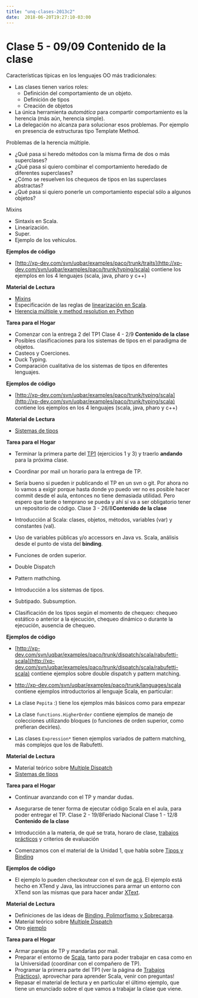 ```yaml
---
title: "unq-clases-2013c2"
date:  2018-06-20T19:27:10-03:00
---
```



# Clase 5 - 09/09 **Contenido de la clase**

Características típicas en los lenguajes OO más tradicionales:

* Las clases tienen varios roles:
  * Definición del comportamiento de un objeto.
  * Definición de tipos
  * Creación de objetos
* La única herramienta *automática* para compartir comportamiento es la herencia (más aún, herencia simple).
* La delegación no alcanza para solucionar esos problemas. Por ejemplo en presencia de estructuras tipo Template Method.

Problemas de la herencia múltiple.

 * ¿Qué pasa si heredo métodos con la misma firma de dos o más superclases?
 * ¿Qué pasa si quiero combinar el comportamiento heredado de diferentes superclases?
 * ¿Cómo se resuelven los chequeos de tipos en las superclases abstractas?
 * ¿Qué pasa si quiero ponerle un comportamiento especial sólo a algunos objetos?

Mixins

 * Sintaxis en Scala.
 * Linearización.
 * Super.
 * Ejemplo de los vehiculos.

**Ejemplos de código**

* [http://xp-dev.com/svn/uqbar/examples/paco/trunk/traits](http://xp-dev.com/svn/uqbar/examples/paco/trunk/typing/scala) contiene los ejemplos en los 4 lenguajes (scala, java, pharo y c++) 

**Material de Lectura**


* [Mixins](../conceptos-mixins)
* Especificación de las reglas de [linearización en Scala](http://jim-mcbeath.blogspot.com.ar/2009/08/scala-class-linearization.html#rules).
* [Herencia múltiple y method resolution en Python](http://www.python.org/download/releases/2.3/mro/)

**Tarea para el Hogar**

* Comenzar con la entrega 2 del TP1
 Clase 4 - 2/9 **Contenido de la clase**
* Posibles clasificaciones para los sistemas de tipos en el paradigma de objetos.
* Casteos y Coerciones.
* Duck Typing.
* Comparación cualitativa de los sistemas de tipos en diferentes lenguajes.

**Ejemplos de código**

* [http://xp-dev.com/svn/uqbar/examples/paco/trunk/typing/scala](http://xp-dev.com/svn/uqbar/examples/paco/trunk/typing/scala) contiene los ejemplos en los 4 lenguajes (scala, java, pharo y c++) 

**Material de Lectura**


* [Sistemas de tipos](../conceptos-tipos-binding-sistemas-de-tipos)


**Tarea para el Hogar**


* Terminar la primera parte del [TP1](../unq-tps-2013c2) (ejercicios 1 y 3) y traerlo **andando** para la próxima clase.
* Coordinar por mail un horario para la entrega de TP.
* Sería bueno si pueden ir publicando el TP en un svn o git. Por ahora no lo vamos a exigir porque hasta donde yo puedo ver no es posible hacer commit desde el aula, entonces no tiene demasiada utilidad. Pero espero que tarde o temprano se pueda y ahí sí va a ser obligatorio tener un repositorio de código.
 Clase 3 - 26/8**Contenido de la clase**


* Introducción al Scala: clases, objetos, métodos, variables (var) y constantes (val).
* Uso de variables públicas y/o accessors en Java vs. Scala, análisis desde el punto de vista del **binding**.
* Funciones de orden superior.
* Double Dispatch
* Pattern mathching.
* Introducción a los sistemas de tipos. 
* Subtipado. Subsumption.
* Clasificación de los tipos según el momento de chequeo: chequeo estático o anterior a la ejecución, chequeo dinámico o durante la ejecución, ausencia de chequeo.

**Ejemplos de código**

* [http://xp-dev.com/svn/uqbar/examples/paco/trunk/dispatch/scala/rabufetti-scala](http://xp-dev.com/svn/uqbar/examples/paco/trunk/dispatch/scala/rabufetti-scala) contiene ejemplos sobre double dispatch y pattern matching.
* http://xp-dev.com/svn/uqbar/examples/paco/trunk/languages/scala contiene ejemplos introductorios al lenguaje Scala, en particular:

 * La clase `Pepita` :) tiene los ejemplos más básicos como para empezar
 * La clase `functions.HigherOrder` contiene ejemplos de manejo de colecciones utilizando bloques (o funciones de orden superior, como prefieran decirles).
 * Las clases `Expression*` tienen ejemplos variados de pattern matching, más complejos que los de Rabufetti.

**Material de Lectura**


* Material teórico sobre [Multiple Dispatch](../conceptos-multiple-dispatch)
* [Sistemas de tipos](../conceptos-tipos-binding-sistemas-de-tipos)


**Tarea para el Hogar**


* Continuar avanzando con el TP y mandar dudas.
* Asegurarse de tener forma de ejecutar código Scala en el aula, para poder entregar el TP.
Clase 2 - 19/8Feriado Nacional  Clase 1 - 12/8  
**Contenido de la clase**


* Introducción a la materia, de qué se trata, horaro de clase, [trabajos prácticos](../unq-tps-2013c2) y criterios de evaluación
* Comenzamos con el material de la Unidad 1, que habla sobre [Tipos y Binding](../-site-programacionhm-temario-unidad-1) 

**Ejemplos de código**

* El ejemplo lo pueden checkoutear con el svn de [acá](http://xp-dev.com/svn/uqbar/examples/paco/trunk/dispatch/xtend/). El ejemplo está hecho en XTend y Java, las intrucciones para armar un entorno con XTend son las mismas que para hacer andar [XText](../te-xtext).

**Material de Lectura**


* Definiciones de las ideas de [Binding, Polimorfismo y Sobrecarga](http://uqbar-wiki.org/index.php?title=Binding%2C_polimorfismo_y_sobrecarga).
* Material teórico sobre [Multiple Dispatch](../conceptos-multiple-dispatch)
* Otro [ejemplo](https://docs.google.com/document/d/1XWq9azqchoJZ7h8-hLcpA1Zj5T1UtvFtDKbpzxoQ-dw/edit#heading=h.gjdgxs)

**Tarea para el Hogar**


* Armar parejas de TP y mandarlas por mail.
* Preparar el entorno de [Scala](../te-scala), tanto para poder trabajar en casa como en la Universidad (coordinar con el compañero de TP).
* Programar la primera parte del TP1 (ver la página de [Trabajos Prácticos](../unq-tps-2013c2)), aprovechar para aprender Scala, venir con preguntas!
* Repasar el material de lectura y en particular el último ejemplo, que tiene un enunciado sobre el que vamos a trabajar la clase que viene.